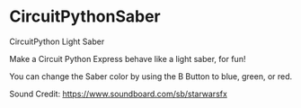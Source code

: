# CircuitPythonSaber
CircuitPython Light Saber

Make a Circuit Python Express behave like a light saber, for fun!

You can change the Saber color by using the B Button to blue, green, or red.

Sound Credit:
https://www.soundboard.com/sb/starwarsfx

